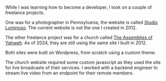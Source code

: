 While I was learning how to become a developer, I took on a couple of freelance projects.

One was for a photographer in Pennsylvania, the website is called [Studio Luminoso](https://studioluminoso.photography/).
The current website is not the one I created in 2012.

The other freelance project was for a church called [The Assemblies of Yahweh](https://assembliesofyahweh.com/).
As of 2024, they are still using the same site I built in 2012.

Both sites were built on Wordpress, from scratch using a custom theme.

The church website required some custom javascript as they used the site for live broadcasts of their services.
I worked with a backend engineer to stream live video from an endpoint for their remote members.
